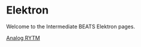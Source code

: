 # Elektron
Welcome to the Intermediate BEATS Elektron pages.

[Analog RYTM](analog-rytm/analog-rytm.md)